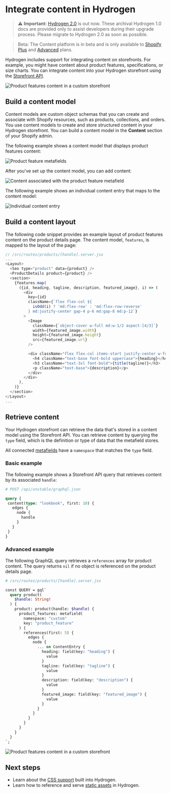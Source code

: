 # Integrate content in Hydrogen


> ⚠️ **Important:** [Hydrogen 2.0](https://hydrogen.shopify.dev) is out now. These archival Hydrogen 1.0 docs are provided only to assist developers during their upgrade process. Please migrate to Hydrogen 2.0 as soon as possible.


> Beta:
> The Content platform is in beta and is only available to [Shopify Plus](https://www.shopify.com/plus) and [Advanced](https://www.shopify.com/pricing) plans.

Hydrogen includes support for integrating content on storefronts. For example, you might have content about product features, specifications, or size charts. You can integrate content into your Hydrogen storefront using the [Storefront API](https://shopify.dev/api/storefront).

![Product features content in a custom storefront](/assets/custom-storefronts/hydrogen/hydrogen-content.gif)

## Build a content model

Content models are custom object schemas that you can create and associate with Shopify resources, such as products, collections, and orders. You use content models to create and store structured content in your Hydrogen storefront. You can build a content model in the **Content** section of your Shopify admin.

The following example shows a content model that displays product features content:

![Product feature metafields](/assets/custom-storefronts/hydrogen/product-feature-metafields.png)

After you've set up the content model, you can add content:

![Content associated with the product feature metafield](/assets/custom-storefronts/hydrogen/product-feature-content.png)

The following example shows an individual content entry that maps to the content model:

![Individual content entry](/assets/custom-storefronts/hydrogen/individual-entry-content.png)

## Build a content layout

The following code snippet provides an example layout of product features content on the product details page. The content model, `features`, is mapped to the layout of the page:

```js
// /src/routes/products/[handle].server.jsx
...
<Layout>
  <Seo type="product" data={product} />
  <ProductDetails product={product} />
  <section>
    {features.map(
      ({id, heading, tagline, description, featured_image}, i) => (
        <div
          key={id}
          className={`flex flex-col ${
            isOdd(i) ? 'md:flex-row' : 'md:flex-row-reverse'
          } md:justify-center gap-4 p-6 md:gap-8 md:p-12`}
        >
          <Image
            className={`object-cover w-full md:w-1/2 aspect-[4/3]`}
            width={featured_image.width}
            height={featured_image.height}
            src={featured_image.url}
          />

          <div className="flex flex-col items-start justify-center w-full gap-4 md:w-1/2">
            <h4 className="text-base font-bold uppercase">{heading}</h4>
            <h3 className="text-3xl font-bold">{title(tagline)}</h3>
            <p className="text-base">{description}</p>
          </div>
        </div>
      ),
    )}
  </section>
</Layout>
...
```

## Retrieve content

Your Hydrogen storefront can retrieve the data that's stored in a content model using the Storefront API. You can retrieve content by querying the `type` field, which is the definition or type of data that the metafield stores.

All connected [metafields](http://shopify.dev/apps/custom-data/metafields) have a `namespace` that matches the `type` field.

### Basic example

The following example shows a Storefront API query that retrieves content by its associated `handle`:

```graphql
# POST /api/unstable/graphql.json

query {
 content(type: "lookbook", first: 10) {
   edges {
     node {
       handle
     }
   }
 }
}
```



### Advanced example

The following GraphQL query retrieves a `references` array for product content. The query returns `nil` if no object is referenced on the product details page.

```graphql
# /src/routes/products/[handle].server.jsx

const QUERY = gql`
  query product(
    $handle: String!
  ) {
    product: product(handle: $handle) {
      product_features: metafield(
        namespace: "custom"
        key: "product_feature"
      ) {
        references(first: 5) {
          edges {
            node {
              ... on ContentEntry {
                heading: field(key: "heading") {
                  value
                }
                tagline: field(key: "tagline") {
                  value
                }
                description: field(key: "description") {
                  value
                }
                featured_image: field(key: "featured_image") {
                  value
                }
              }
            }
          }
        }
      }
    }
  }
`;
```



![Product features content in a custom storefront](/assets/custom-storefronts/hydrogen/hydrogen-content.gif)

## Next steps

- Learn about the [CSS support](/docs/tutorials/css-support) built into Hydrogen.
- Learn how to reference and serve [static assets](/docs/tutorials/static-assets/manage-static-assets) in Hydrogen.
